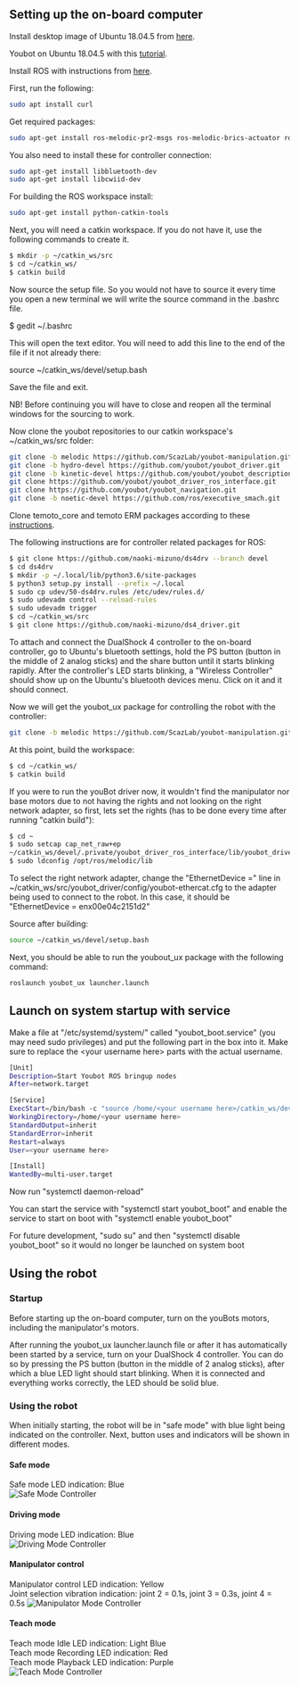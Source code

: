 ## Setting up the on-board computer

Install desktop image of Ubuntu 18.04.5 from [here](https://releases.ubuntu.com/18.04/).

Youbot on Ubuntu 18.04.5 with this [tutorial](https://ubuntu.com/tutorials/install-ubuntu-desktop#1-overview).

Install ROS with instructions from [here](http://wiki.ros.org/melodic/Installation/Ubuntu).

First, run the following:
```bash
sudo apt install curl
```

Get required packages:
```bash
sudo apt-get install ros-melodic-pr2-msgs ros-melodic-brics-actuator ros-melodic-moveit git ros-melodic-ros-control ros-melodic-ros-controllers ros-melodic-gazebo-ros-control ros-melodic-joy ros-melodic-joystick-drivers ros-melodic-moveit-visual-tools python-rospkg
```

You also need to install these for controller connection:
```bash
sudo apt-get install libbluetooth-dev
sudo apt-get install libcwiid-dev
```

For building the ROS workspace install:
```bash
sudo apt-get install python-catkin-tools
```

Next, you will need a catkin workspace. If you do not have it, use the following commands to create it.

```bash
$ mkdir -p ~/catkin_ws/src
$ cd ~/catkin_ws/
$ catkin build
```

Now source the setup file. So you would not have to source it every time you open a new terminal we will write the source command in the .bashrc file.

$ gedit ~/.bashrc

This will open the text editor. You will need to add this line to the end of the file if it not already there:

source ~/catkin_ws/devel/setup.bash

Save the file and exit.

NB! Before continuing you will have to close and reopen all the terminal windows for the sourcing to work.

Now clone the youbot repositories to our catkin workspace's ~/catkin_ws/src folder:

```bash
git clone -b melodic https://github.com/ScazLab/youbot-manipulation.git
git clone -b hydro-devel https://github.com/youbot/youbot_driver.git
git clone -b kinetic-devel https://github.com/youbot/youbot_description.git
git clone https://github.com/youbot/youbot_driver_ros_interface.git
git clone https://github.com/youbot/youbot_navigation.git
git clone -b noetic-devel https://github.com/ros/executive_smach.git
```

Clone temoto_core and temoto ERM packages according to these [instructions](https://github.com/temoto-telerobotics/temoto_er_manager/tree/feature-standalone).

The following instructions are for controller related packages for ROS:

```bash
$ git clone https://github.com/naoki-mizuno/ds4drv --branch devel
$ cd ds4drv
$ mkdir -p ~/.local/lib/python3.6/site-packages
$ python3 setup.py install --prefix ~/.local
$ sudo cp udev/50-ds4drv.rules /etc/udev/rules.d/
$ sudo udevadm control --reload-rules
$ sudo udevadm trigger
$ cd ~/catkin_ws/src
$ git clone https://github.com/naoki-mizuno/ds4_driver.git
```
To attach and connect the DualShock 4 controller to the on-board controller, go to Ubuntu's bluetooth settings, hold the PS button (button in the middle of 2 analog sticks) and the share button until it starts blinking rapidly. After the controller's LED starts blinking, a "Wireless Controller" should show up on the Ubuntu's bluetooth devices menu. Click on it and it should connect.

Now we will get the youbot_ux package for controlling the robot with the controller:
```bash
git clone -b melodic https://github.com/ScazLab/youbot-manipulation.git
```

At this point, build the workspace:
```bash
$ cd ~/catkin_ws/
$ catkin build
```

If you were to run the youBot driver now, it wouldn't find the manipulator nor base motors due to not having the rights and not looking on the right network adapter, so first, lets set the rights (has to be done every time after running "catkin build"):
```bash
$ cd ~
$ sudo setcap cap_net_raw+ep 
~/catkin_ws/devel/.private/youbot_driver_ros_interface/lib/youbot_driver_ros_interface/youbot_driver_ros_interface
$ sudo ldconfig /opt/ros/melodic/lib
```

To select the right network adapter, change the "EthernetDevice =" line in ~/catkin_ws/src/youbot_driver/config/youbot-ethercat.cfg to the adapter being used to connect to the robot. In this case, it should be "EthernetDevice = enx00e04c2151d2" 

Source after building:
```bash
source ~/catkin_ws/devel/setup.bash
```

Next, you should be able to run the youbout_ux package with the following command:
```bash
roslaunch youbot_ux launcher.launch
```

## Launch on system startup with service

Make a file at "/etc/systemd/system/" called "youbot_boot.service" (you may need sudo privileges) and put the following part in the box into it. Make sure to replace the &lt;your username here&gt; parts with the actual username.
```bash
[Unit]
Description=Start Youbot ROS bringup nodes
After=network.target

[Service]
ExecStart=/bin/bash -c "source /home/<your username here>/catkin_ws/devel/setup.bash && roslaunch youbot_ux launcher.launch"
WorkingDirectory=/home/<your username here>
StandardOutput=inherit
StandardError=inherit
Restart=always
User=<your username here>

[Install]
WantedBy=multi-user.target
```

Now run "systemctl daemon-reload"

You can start the service with "systemctl start youbot_boot" and enable the service to start on boot with "systemctl enable youbot_boot"

For future development, "sudo su" and then "systemctl disable youbot_boot" so it would no longer be launched on system boot

## Using the robot
### Startup 
Before starting up the on-board computer, turn on the youBots motors, including the manipulator's motors.

After running the youbot_ux launcher.launch file or after it has automatically been started by a service, turn on your DualShock 4 controller. You can do so by pressing the PS button (button in the middle of 2 analog sticks), after which a blue LED light should start blinking. When it is connected and everything works correctly, the LED should be solid blue.

### Using the robot

When initially starting, the robot will be in "safe mode" with blue light being indicated on the controller. Next, button uses and indicators will be shown in different modes.

#### Safe mode
Safe mode LED indication: Blue  
![Safe Mode Controller](https://raw.githubusercontent.com/ut-ims-robotics/youbot_ux/main/Images/Safe.PNG)
#### Driving mode
Driving mode LED indication: Blue  
![Driving Mode Controller](https://raw.githubusercontent.com/ut-ims-robotics/youbot_ux/main/Images/Driving.PNG)
#### Manipulator control
Manipulator control LED indication: Yellow  
Joint selection vibration indication: joint 2 = 0.1s, joint 3 = 0.3s, joint 4 = 0.5s
![Manipulator Mode Controller](https://raw.githubusercontent.com/ut-ims-robotics/youbot_ux/main/Images/Manipulator.PNG)
#### Teach mode
Teach mode Idle LED indication: Light Blue  
Teach mode Recording LED indication: Red  
Teach mode Playback LED indication: Purple  
![Teach Mode Controller](https://raw.githubusercontent.com/ut-ims-robotics/youbot_ux/main/Images/Teach.PNG)
